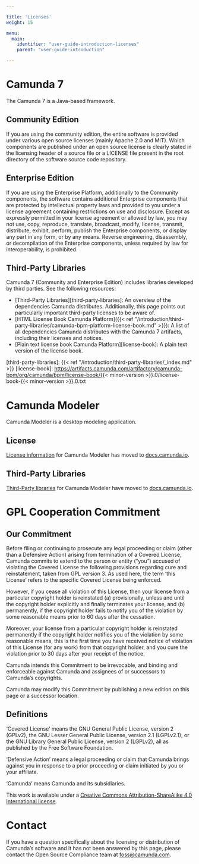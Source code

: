 ```yaml
---

title: 'Licenses'
weight: 15

menu:
  main:
    identifier: "user-guide-introduction-licenses"
    parent: "user-guide-introduction"

---
```



# Camunda 7

The Camunda 7 is a Java-based framework.

## Community Edition

If you are using the community edition, the entire software is provided under various open source licenses (mainly Apache 2.0 and MIT). Which components are published under an open source license is clearly stated in the licensing header of a source file or a LICENSE file present in the root directory of the software source code repository.

## Enterprise Edition

If you are using the Enterprise Platform, additionally to the Community components, the software contains additional Enterprise components that are protected by intellectual property laws and provided to you under a license agreement containing restrictions on use and disclosure. Except as expressly permitted in your license agreement or allowed by law, you may not use, copy, reproduce, translate, broadcast, modify, license, transmit, distribute, exhibit, perform, publish the Enterprise components, or display any part in any form, or by any means. Reverse engineering, disassembly, or decompilation of the Enterprise components, unless required by law for interoperability, is prohibited.

## Third-Party Libraries

Camunda 7 (Community and Enterprise Edition) includes libraries developed by third parties. See the following resources:

* [Third-Party Libraries][third-party-libraries]: An overview of the dependencies Camunda distributes. Additionally, this page points out particularly important third-party licenses to be aware of.
* [HTML License Book Camunda Platform]({{< ref "/introduction/third-party-libraries/camunda-bpm-platform-license-book.md" >}}): A list of all dependencies Camunda distributes with the Camunda 7 artifacts, including their licenses and notices.
* [Plain text license book Camunda Platform][license-book]: A plain text version of the license book.

[third-party-libraries]: {{< ref "/introduction/third-party-libraries/_index.md" >}}
[license-book]: https://artifacts.camunda.com/artifactory/camunda-bpm/org/camunda/bpm/license-book/{{< minor-version >}}.0/license-book-{{< minor-version >}}.0.txt


# Camunda Modeler

Camunda Modeler is a desktop modeling application.

## License 

[License information](https://docs.camunda.io/docs/reference/licenses/#camunda-modeler) for Camunda Modeler has moved to [docs.camunda.io](https://docs.camunda.io/).

## Third-Party Libraries

[Third-Party libraries](https://docs.camunda.io/docs/reference/dependencies/) for Camunda Modeler have moved to [docs.camunda.io](https://docs.camunda.io/).

# GPL Cooperation Commitment

## Our Commitment

Before filing or continuing to prosecute any legal proceeding or claim (other than a Defensive Action) arising from termination of a Covered License, Camunda commits to extend to the person or entity (“you”) accused of violating the Covered License the following provisions regarding cure and reinstatement, taken from GPL version 3. As used here, the term ‘this License’ refers to the specific Covered License being enforced.

However, if you cease all violation of this License, then your license from a particular copyright holder is reinstated (a) provisionally, unless and until the copyright holder explicitly and finally terminates your license, and (b) permanently, if the copyright holder fails to notify you of the violation by some reasonable means prior to 60 days after the cessation.

Moreover, your license from a particular copyright holder is reinstated permanently if the copyright holder notifies you of the violation by some reasonable means, this is the first time you have received notice of violation of this License (for any work) from that copyright holder, and you cure the violation prior to 30 days after your receipt of the notice.

Camunda intends this Commitment to be irrevocable, and binding and enforceable against Camunda and assignees of or successors to Camunda’s copyrights.

Camunda may modify this Commitment by publishing a new edition on this page or a successor location.

## Definitions

‘Covered License’ means the GNU General Public License, version 2 (GPLv2), the GNU Lesser General Public License, version 2.1 (LGPLv2.1), or the GNU Library General Public License, version 2 (LGPLv2), all as published by the Free Software Foundation.

‘Defensive Action’ means a legal proceeding or claim that Camunda brings against you in response to a prior proceeding or claim initiated by you or your affiliate.

‘Camunda’ means Camunda and its subsidiaries.

This work is available under a [Creative Commons Attribution-ShareAlike 4.0 International license](https://creativecommons.org/licenses/by-sa/4.0/).

# Contact

If you have a question specifically about the licensing or distribution of Camunda’s software and it has not been answered by this page, please contact the Open Source Compliance team at [foss@camunda.com](mailto:foss@camunda.com).
